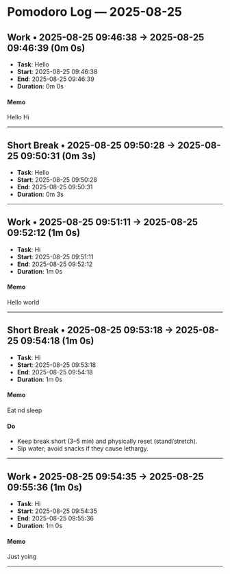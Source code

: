 # Pomodoro Log — 2025-08-25

## Work • 2025-08-25 09:46:38 → 2025-08-25 09:46:39 (0m 0s)

- **Task**: Hello
- **Start**: 2025-08-25 09:46:38
- **End**: 2025-08-25 09:46:39
- **Duration**: 0m 0s

#### Memo

Hello Hi

---

## Short Break • 2025-08-25 09:50:28 → 2025-08-25 09:50:31 (0m 3s)

- **Task**: Hello
- **Start**: 2025-08-25 09:50:28
- **End**: 2025-08-25 09:50:31
- **Duration**: 0m 3s

---

## Work • 2025-08-25 09:51:11 → 2025-08-25 09:52:12 (1m 0s)

- **Task**: Hi
- **Start**: 2025-08-25 09:51:11
- **End**: 2025-08-25 09:52:12
- **Duration**: 1m 0s

#### Memo

Hello world

---

## Short Break • 2025-08-25 09:53:18 → 2025-08-25 09:54:18 (1m 0s)

- **Task**: Hi
- **Start**: 2025-08-25 09:53:18
- **End**: 2025-08-25 09:54:18
- **Duration**: 1m 0s

#### Memo

Eat nd sleep

#### Do

- Keep break short (3–5 min) and physically reset (stand/stretch).
- Sip water; avoid snacks if they cause lethargy.

---

## Work • 2025-08-25 09:54:35 → 2025-08-25 09:55:36 (1m 0s)

- **Task**: Hi
- **Start**: 2025-08-25 09:54:35
- **End**: 2025-08-25 09:55:36
- **Duration**: 1m 0s

#### Memo

Just yoing

---

